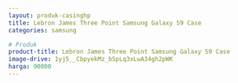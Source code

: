 ```yaml
---
layout: produk-casinghp
title: Lebron James Three Point Samsung Galaxy S9 Case
categories: samsung

# Produk
product-title: Lebron James Three Point Samsung Galaxy S9 Case
image-drive: 1yj5__CbpyekMz_bSpLq3xLwA34gh2pWK
harga: 90000
---
```

